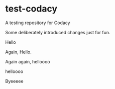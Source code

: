 # test-codacy
A testing repository for Codacy


Some deliberately introduced changes just for fun.

Hello

Again, Hello.

Again again, helloooo

helloooo

Byeeeee
